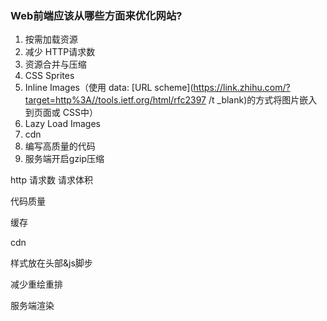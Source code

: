 ### Web前端应该从哪些方面来优化网站?

1. 按需加载资源
2. 减少 HTTP请求数
3. 资源合并与压缩
4. CSS Sprites
5. Inline Images（使用 data: [URL scheme](https://link.zhihu.com/?target=http%3A//tools.ietf.org/html/rfc2397 /t _blank)的方式将图片嵌入到页面或 CSS中）
6. Lazy Load Images
7. cdn
8. 编写高质量的代码
9. 服务端开启gzip压缩





http 请求数  请求体积

代码质量

缓存

cdn

样式放在头部&js脚步

减少重绘重排

服务端渲染

